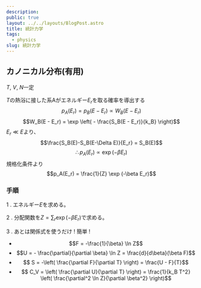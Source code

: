 ```yaml
---
description:
public: true
layout: ../../layouts/BlogPost.astro
title: 統計力学
tags:
  - physics
slug: 統計力学
---
```


</script>
<script type="text/javascript"
  src="http://cdn.mathjax.org/mathjax/latest/MathJax.js?config=TeX-AMS-MML_HTMLorMML">
</script>
<script type="text/x-mathjax-config">
MathJax.Hub.Config({
  tex2jax: {inlineMath: [['$','$'], ['\\(','\\)']]}
});
</script>
<script type="text/javascript"
  src="https://cdnjs.cloudflare.com/ajax/libs/mathjax/2.7.7/MathJax.js?config=TeX-AMS-MML_HTMLorMML">
</script>

## カノニカル分布(有用)

$T$, $V$, $N$一定

$T$の熱浴に接した系Aがエネルギー$E_r$を取る確率を導出する
$$p_A(E_r) = p_B(E - E_r) \propto W_B(E - E_r)$$
$$W_B(E - E_r) = \exp \left( - \frac{S_B(E - E_r)}{k_B} \right)$$
$E_r \ll E$より、
$$\frac{S_B(E)-S_B(E-\Delta E)}{E_r} = S_B(E)$$
$$\therefore p_A(E_r) \propto \exp (-\beta E_r)$$
規格化条件より
$$p_A(E_r) = \frac{1}{Z} \exp (-\beta E_r)$$


### 手順

1 . エネルギー$E$を求める。

2 . 分配関数を$Z = \sum_{r} \exp(-\beta E_r)$で求める。

3 . あとは関係式を使うだけ ! 簡単 !
+ $$F = -\frac{1}{\beta} \ln Z$$
+ $$U = - \frac{\partial}{\partial \beta} \ln Z = \frac{d}{d\beta}(\beta F)$$
+ $$ S = -\left( \frac{\partial F}{\partial T} \right) = \frac{U - F}{T}$$
+ $$ C_V = \left( \frac{\partial U}{\partial T} \right) = \frac{1}{k_B T^2} \left( \frac{\partial^2 \ln Z}{\partial \beta^2} \right)$$